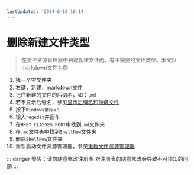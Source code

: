 ```yaml
---
lastUpdated: '2024-6-10 16:14'
---
```


# 删除新建文件类型

> 在文件资源管理器中右键新建文件内，有不需要的文件类型。本文以markdown文件为例

1. 找一个空文件夹
2. 右键，新建，markdown文件
3. 记住新建的文件的后缀名，如：```.md```
4. 若不显示后缀名，参见[显示后缀名和隐藏文件](/Windows相关/显示后缀名和隐藏文件.md)
5. 按下```Windows徽标```+```R```
6. 输入```regedit```并回车
7. 在```HKEY_CLASSES_ROOT```中找到```.md```文件夹
8. 在```.md```文件夹中找到```ShellNew```文件夹
9. 删除```ShellNew```文件夹
10. 重新启动文件资源管理器，参见[重启文件资源管理器](/Windows相关/重启文件资源管理器.md)

::: danger 警告：请勿随意修改注册表
对注册表的随意修改会导致不可预知的问题
:::